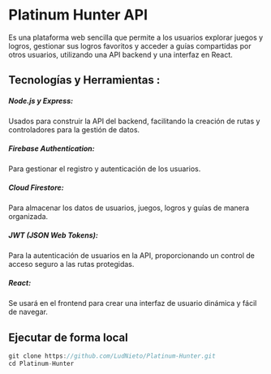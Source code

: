 # Platinum Hunter API

Es una plataforma web sencilla que permite a los usuarios explorar juegos y logros, gestionar sus 
logros favoritos y acceder a guías compartidas por otros usuarios, utilizando una API backend y una interfaz 
en React. 


## Tecnologías y Herramientas :
##### Node.js y Express: 
Usados para construir la API del backend, facilitando la creación de rutas y controladores para la gestión de datos.
##### Firebase Authentication: 
Para gestionar el registro y autenticación de los usuarios.
##### Cloud Firestore: 
Para almacenar los datos de usuarios, juegos, logros y guías de manera organizada.
##### JWT (JSON Web Tokens): 
Para la autenticación de usuarios en la API, proporcionando un control de acceso seguro a las rutas protegidas.
##### React: 
Se usará en el frontend para crear una interfaz de usuario dinámica y fácil de navegar.


## Ejecutar de forma local

```javascript
git clone https://github.com/LudNieto/Platinum-Hunter.git
cd Platinum-Hunter
```
